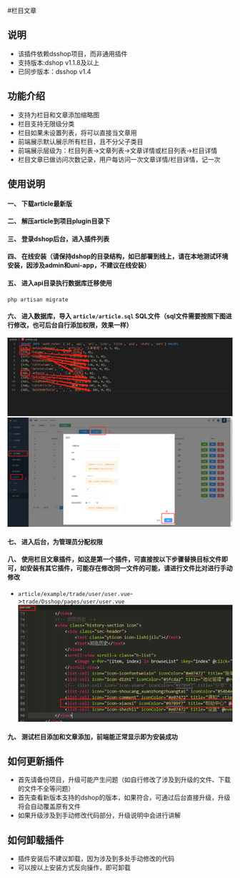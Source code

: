 #栏目文章
## 说明
- 该插件依赖dsshop项目，而非通用插件
- 支持版本:dshop v1.1.8及以上
- 已同步版本：dsshop v1.4

## 功能介绍
- 支持为栏目和文章添加缩略图
- 栏目支持无限级分类
- 栏目如果未设置列表，将可以直接当文章用
- 前端展示默认展示所有栏目，且不分父子类目
- 前端展示层级为：栏目列表->文章列表->文章详情或栏目列表->栏目详情
- 栏目文章已做访问次数记录，用户每访问一次文章详情/栏目详情，记一次

## 使用说明
#### 一、 下载article最新版
#### 二、 解压article到项目plugin目录下
#### 三、 登录dshop后台，进入插件列表
#### 四、 在线安装（请保持dshop的目录结构，如已部署到线上，请在本地测试环境安装，因涉及admin和uni-app，不建议在线安装）
#### 五、 进入api目录执行数据库迁移使用

```
php artisan migrate
```
#### 六、 进入数据库，导入 `article/article.sql` SQL文件（sql文件需要按照下图进行修改，也可后台自行添加权限，效果一样）
![](/image/1.png)
![](/image/2.png)
#### 七、 进入后台，为管理员分配权限
#### 八、 使用栏目文章插件，如这是第一个插件，可直接按以下步骤替换目标文件即可，如安装有其它插件，可能存在修改同一文件的可能，请进行文件比对进行手动修改
- `article/example/trade/user/user.vue`->`trade/Dsshop/pages/user/user.vue`
![](/image/3.png)
#### 九、 测试栏目添加和文章添加，前端能正常显示即为安装成功
## 如何更新插件
- 首先请备份项目，升级可能产生问题（如自行修改了涉及到升级的文件、下载的文件不全等问题）
- 首先查看新版本支持的dshop的版本，如果符合，可通过后台直接升级，升级将会自动覆盖原有文件
- 如果升级涉及到手动修改代码部分，升级说明中会进行讲解
## 如何卸载插件
- 插件安装后不建议卸载，因为涉及到多处手动修改的代码
- 可以按以上安装方式反向操作，即可卸载